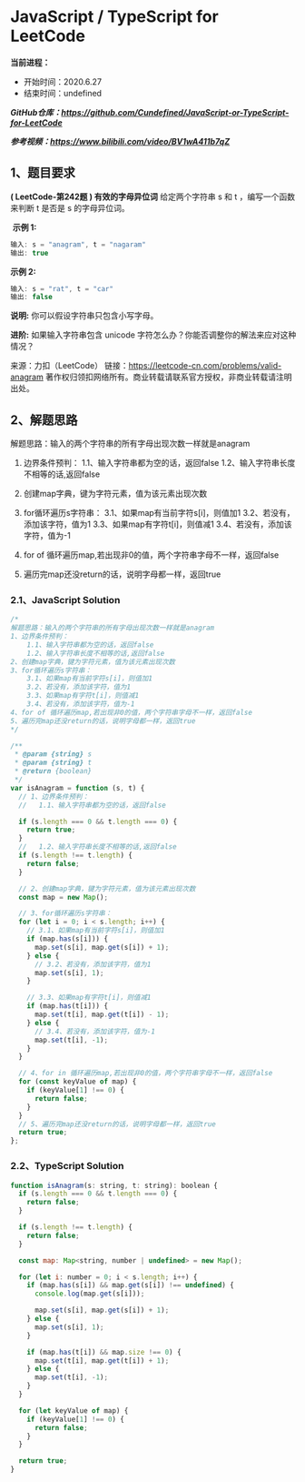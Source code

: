 ﻿# JavaScript / TypeScript for LeetCode 
**当前进程：**

 - 开始时间：2020.6.27 
 - 结束时间：undefined

***GitHub仓库：https://github.com/Cundefined/JavaScript-or-TypeScript-for-LeetCode***

***参考视频：https://www.bilibili.com/video/BV1wA411b7qZ***

## 1、题目要求
**( LeetCode-第242题 )  有效的字母异位词**
       给定两个字符串 s 和 t ，编写一个函数来判断 t 是否是 s 的字母异位词。



​	  **示例 1:**

```javascript
输入: s = "anagram", t = "nagaram"
输出: true
```
**示例 2:**
```javascript
输入: s = "rat", t = "car"
输出: false
```
**说明:**
你可以假设字符串只包含小写字母。

**进阶:**
如果输入字符串包含 unicode 字符怎么办？你能否调整你的解法来应对这种情况？

来源：力扣（LeetCode）
链接：https://leetcode-cn.com/problems/valid-anagram
著作权归领扣网络所有。商业转载请联系官方授权，非商业转载请注明出处。

## 2、解题思路
解题思路：输入的两个字符串的所有字母出现次数一样就是anagram
 1. 边界条件预判：
 	1.1、输入字符串都为空的话，返回false
    1.2、输入字符串长度不相等的话,返回false
 

 2. 创建map字典，键为字符元素，值为该元素出现次数
 3. for循环遍历s字符串：
 	3.1、如果map有当前字符s[i]，则值加1
    3.2、若没有，添加该字符，值为1
    3.3、如果map有字符t[i]，则值减1
    3.4、若没有，添加该字符，值为-1
 4. for of 循环遍历map,若出现非0的值，两个字符串字母不一样，返回false
 5. 遍历完map还没return的话，说明字母都一样，返回true

### 2.1、JavaScript Solution

```javascript
/*
解题思路：输入的两个字符串的所有字母出现次数一样就是anagram
1、边界条件预判：
    1.1、输入字符串都为空的话，返回false
    1.2、输入字符串长度不相等的话,返回false
2、创建map字典，键为字符元素，值为该元素出现次数
3、for循环遍历s字符串：
    3.1、如果map有当前字符s[i]，则值加1
    3.2、若没有，添加该字符，值为1
    3.3、如果map有字符t[i]，则值减1
    3.4、若没有，添加该字符，值为-1
4、for of 循环遍历map,若出现非0的值，两个字符串字母不一样，返回false
5、遍历完map还没return的话，说明字母都一样，返回true
*/

/**
 * @param {string} s
 * @param {string} t
 * @return {boolean}
 */
var isAnagram = function (s, t) {
  // 1、边界条件预判：
  //   1.1、输入字符串都为空的话，返回false

  if (s.length === 0 && t.length === 0) {
    return true;
  }
  //   1.2、输入字符串长度不相等的话,返回false
  if (s.length !== t.length) {
    return false;
  }

  // 2、创建map字典，键为字符元素，值为该元素出现次数
  const map = new Map();

  // 3、for循环遍历s字符串：
  for (let i = 0; i < s.length; i++) {
    // 3.1、如果map有当前字符s[i]，则值加1
    if (map.has(s[i])) {
      map.set(s[i], map.get(s[i]) + 1);
    } else {
      // 3.2、若没有，添加该字符，值为1
      map.set(s[i], 1);
    }

    // 3.3、如果map有字符t[i]，则值减1
    if (map.has(t[i])) {
      map.set(t[i], map.get(t[i]) - 1);
    } else {
      // 3.4、若没有，添加该字符，值为-1
      map.set(t[i], -1);
    }
  }

  // 4、for in 循环遍历map,若出现非0的值，两个字符串字母不一样，返回false
  for (const keyValue of map) {
    if (keyValue[1] !== 0) {
      return false;
    }
  }
  // 5、遍历完map还没return的话，说明字母都一样，返回true
  return true;
};
```


### 2.2、TypeScript Solution

```javascript
function isAnagram(s: string, t: string): boolean {
  if (s.length === 0 && t.length === 0) {
    return false;
  }

  if (s.length !== t.length) {
    return false;
  }

  const map: Map<string, number | undefined> = new Map();

  for (let i: number = 0; i < s.length; i++) {
    if (map.has(s[i]) && map.get(s[i]) !== undefined) {
      console.log(map.get(s[i]));

      map.set(s[i], map.get(s[i]) + 1);
    } else {
      map.set(s[i], 1);
    }

    if (map.has(t[i]) && map.size !== 0) {
      map.set(t[i], map.get(t[i]) + 1);
    } else {
      map.set(t[i], -1);
    }
  }

  for (let keyValue of map) {
    if (keyValue[1] !== 0) {
      return false;
    }
  }

  return true;
}
```


